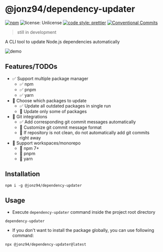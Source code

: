 @jonz94/dependency-updater
===

[![npm](https://img.shields.io/npm/v/@jonz94/dependency-updater.svg?style=flat-square)](https://www.npmjs.com/package/@jonz94/dependency-updater)
![license: Unlicense](https://img.shields.io/github/license/jonz94/dependency-updater?style=flat-square)
[![code style: prettier](https://img.shields.io/badge/code_style-prettier-ff69b4.svg?style=flat-square)](https://github.com/prettier/prettier)
[![Conventional Commits](https://img.shields.io/badge/Conventional%20Commits-1.0.0-yellow.svg?style=flat-square)](https://conventionalcommits.org)

> still in development

A CLI tool to update Node.js dependencies automatically

![demo](https://i.imgur.com/hzSsBcD.gif)

Features/TODOs
---

- ✅ Support multiple package manager
    - ✅ npm
    - ✅ pnpm
    - ✅ yarn
- 🚧 Choose which packages to update
    - ✅ Update all outdated packages in single run
    - 🚧 Update only some of packages
- 🚧 Git integrations
    - ✅ Add corresponding git commit messages automatically
    - 🚧 Customize git commit message format
    - 🚧 If repository is not clean, do not automatically add git commits right away
- 🚧 Support workspaces/monorepo
    - 🚧 npm 7+
    - 🚧 pnpm
    - 🚧 yarn

Installation
---

```console
npm i -g @jonz94/dependency-updater
```

Usage
---

- Execute `dependency-updater` command inside the project root directory

```console
dependency-updater
```

- If you don't want to install the package globally, you can use following command:

```console
npx @jonz94/dependency-updater@latest
```
